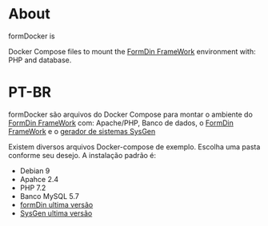 # About
formDocker is

Docker Compose files to mount the [FormDin FrameWork](https://github.com/bjverde/formDin) environment with: PHP and database. 

# PT-BR
formDocker são arquivos do Docker Compose para montar o ambiente do [FormDin FrameWork](https://github.com/bjverde/formDin) com: Apache/PHP, Banco de dados, o [FormDin FrameWork](https://github.com/bjverde/formDin) e o [gerador de sistemas SysGen](https://github.com/bjverde/sysgen/releases/latest)


Existem diversos arquivos Docker-compose de exemplo. Escolha uma pasta conforme seu desejo. A instalação padrão é:
* Debian 9
* Apahce 2.4
* PHP 7.2
* Banco MySQL 5.7
* [formDin ultima versão](https://github.com/bjverde/formDin/releases/latest)
* [SysGen ultima versão](https://github.com/bjverde/sysgen/releases/latest)